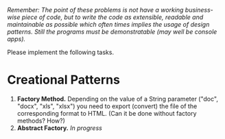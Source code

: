 *Remember: The point of these problems is not have a working business-wise piece of code, but to write the code as extensible, readable and maintainable as possible which often times implies the usage of design patterns. Still the programs must be demonstratable (may well be console apps).*

Please implement the following tasks.

# Creational Patterns

1. **Factory Method.** Depending on the value of a String parameter ("doc", "docx", "xls", "xlsx") you need to export (convert) the file of the corresponding format to HTML. (Can it be done without factory methods? How?)
2. **Abstract Factory.** *In progress*
